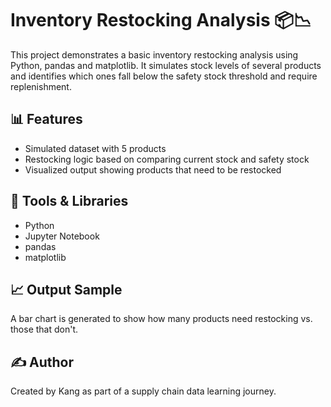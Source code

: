 # Inventory Restocking Analysis 📦📉

This project demonstrates a basic inventory restocking analysis using Python, pandas and matplotlib. It simulates stock levels of several products and identifies which ones fall below the safety stock threshold and require replenishment.

## 📊 Features
- Simulated dataset with 5 products
- Restocking logic based on comparing current stock and safety stock
- Visualized output showing products that need to be restocked

## 🧪 Tools & Libraries
- Python
- Jupyter Notebook
- pandas
- matplotlib

## 📈 Output Sample
A bar chart is generated to show how many products need restocking vs. those that don't.

## ✍️ Author
Created by Kang as part of a supply chain data learning journey.
